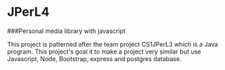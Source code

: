 # JPerL4

###Personal media library with javascript

This project is patterned after the team project CS1JPerL3 which is a Java program.  This project's goal it to 
make a project very similar but use Javascript, Node, Bootstrap, express and postgres database.
